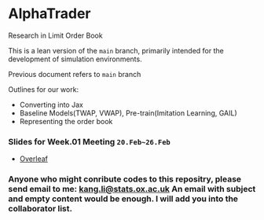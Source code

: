 # AlphaTrader

Research in Limit Order Book

This is a lean version of the `main` branch, primarily intended for the development of simulation environments.

Previous document refers to `main` branch


Outlines for our work:
* Converting into Jax
* Baseline Models(TWAP, VWAP), Pre-train(Imitation Learning, GAIL)
* Representing the order book

### Slides for Week.01 Meeting `20.Feb~26.Feb`
* [Overleaf](https://www.overleaf.com/7842834529bwxpvqnsdqsv)

### Anyone who might conribute codes to this repositry, please send email to me: kang.li@stats.ox.ac.uk An email with subject and empty content would be enough. I will add you into the collaborator list.
